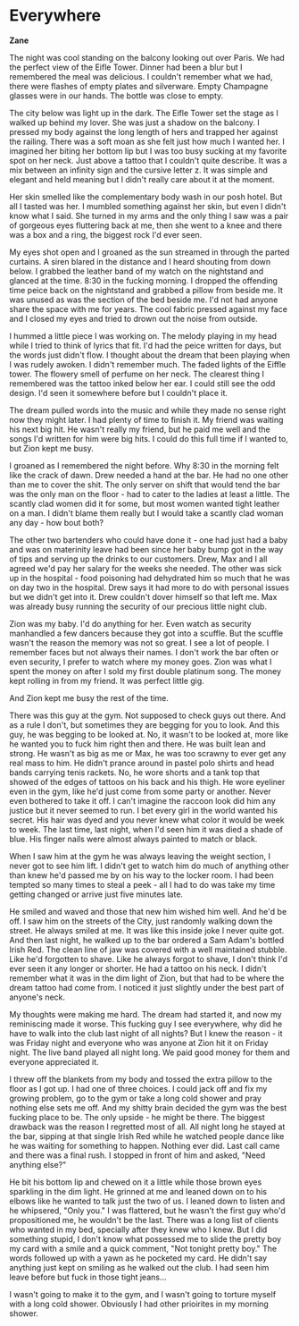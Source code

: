 # Everywhere

**Zane**

The night was cool standing on the balcony looking out over Paris.  We had the perfect view of the Eifle Tower.  Dinner had been a blur but I remembered the meal was delicious.  I couldn't remember what we had, there were flashes of empty plates and silverware.  Empty Champagne glasses were in our hands.  The bottle was close to empty.

The city below was light up in the dark.  The Eifle Tower set the stage as I walked up behind my lover.  She was just a shadow on the balcony.  I pressed my body against the long length of hers and trapped her against the railing.  There was a soft moan as she felt just how much I wanted her.  I imagined her biting her bottom lip but I was too busy sucking at my favorite spot on her neck.  Just above a tattoo that I couldn't quite describe.  It was a mix between an infinity sign and the cursive letter z.  It was simple and elegant and held meaning but I didn't really care about it at the moment.

Her skin smelled like the complementary body wash in our posh hotel.  But all I tasted was her.  I mumbled something against her skin, but even I didn't know what I said.  She turned in my arms and the only thing I saw was a pair of gorgeous eyes fluttering back at me, then she went to a knee and there was a box and a ring, the biggest rock I'd ever seen.

My eyes shot open and I groaned as the sun streamed in through the parted curtains.  A siren blared in the distance and I heard shouting from down below.  I grabbed the leather band of my watch on the nightstand and glanced at the time.  8:30 in the fucking morning.  I dropped the offending time peice back on the nightstand and grabbed a pillow from beside me.  It was unused as was the section of the bed beside me.  I'd not had anyone share the space with me for years.  The cool fabric pressed against my face and I closed my eyes and tried to drown out the noise from outside.

I hummed a little piece I was working on.  The melody playing in my head while I tried to think of lyrics that fit.  I'd had the peice written for days, but the words just didn't flow.  I thought about the dream that been playing when I was rudely awoken.  I didn't remember much.  The faded lights of the Eiffle tower.  The flowery smell of perfume on her neck.  The clearest thing I remembered was the tattoo inked below her ear.  I could still see the odd design. I'd seen it somewhere before but I couldn't place it.

The dream pulled words into the music and while they made no sense right now they might later.  I had plenty of time to finish it.  My friend was waiting his next big hit.  He wasn't really my friend, but he paid me well and the songs I'd written for him were big hits.  I could do this full time if I wanted to, but Zion kept me busy.

I groaned as I remembered the night before.  Why 8:30 in the morning felt like the crack of dawn.  Drew needed a hand at the bar.  He had no one other than me to cover the shit.  The only server on shift that would tend the bar was the only man on the floor - had to cater to the ladies at least a little.  The scantly clad women did it for some, but most women wanted tight leather on a man.  I didn't blame them really but I would take a scantly clad woman any day - how bout both?

The other two bartenders who could have done it - one had just had a baby and was on materinity leave had been since her baby bump got in the way of tips and serving up the drinks to our customers.  Drew, Max and I all agreed we'd pay her salary for the weeks she needed.  The other was sick up in the hospital - food poisoning had dehydrated him so much that he was on day two in the hospital.  Drew says it had more to do with personal issues but we didn't get into it.  Drew couldn't dover himself so that left me. Max was already busy running the security of our precious little night club.

Zion was my baby.  I'd do anything for her.  Even watch as security manhandled a few dancers because they got into a scuffle.  But the scuffle wasn't the reason the memory was not so great.  I see a lot of people.  I remember faces but not always their names.  I don't work the bar often or even security, I prefer to watch where my money goes.  Zion was what I spent the money on after I sold my first double platinum song.  The money kept rolling in from my friend.  It was perfect little gig.

And Zion kept me busy the rest of the time.

There was this guy at the gym.  Not supposed to check guys out there.  And as a rule I don't, but sometimes they are begging for you to look.  And this guy, he was begging to be looked at.  No, it wasn't to be looked at, more like he wanted you to fuck him right then and there.  He was built lean and strong.  He wasn't as big as me or Max, he was too scrawny to ever get any real mass to him.  He didn't prance around in pastel polo shirts and head bands carrying tenis rackets.  No, he wore shorts and a tank top that showed of the edges of tattoos on his back and his thigh.  He wore eyeliner even in the gym, like he'd just come from some party or another.  Never even bothered to take it off.  I can't imagine the raccoon look did him any justice but it never seemed to run.  I bet every girl in the world wanted his secret.  His hair was dyed and you never knew what color it would be week to week.  The last time, last night, when I'd seen him it was died a shade of blue.  His finger nails were almost always painted to match or black.

When I saw him at the gym he was always leaving the weight section, I never got to see him lift.  I didn't get to watch him do much of anything other than knew he'd passed me by on his way to the locker room.  I had been tempted so many times to steal a peek - all I had to do was take my time getting changed or arrive just five minutes late.

He smiled and waved and those that new him wished him well.  And he'd be off.  I saw him on the streets of the City, just randomly walking down the street.  He always smiled at me.  It was like this inside joke I never quite got.  And then last night, he walked up to the bar ordered a Sam Adam's bottled Irish Red.  The clean line of jaw was covered with a well maintained stubble.  Like he'd forgotten to shave.  Like he always forgot to shave, I don't think I'd ever seen it any longer or shorter.  He had a tattoo on his neck.  I didn't remember what it was in the dim light of Zion, but that had to be where the dream tattoo had come from.  I noticed it just slightly under the best part of anyone's neck.

My thoughts were making me hard.  The dream had started it, and now my reminiscing made it worse.  This fucking guy I see everywhere, why did he have to walk into the club last night of all nights?  But I knew the reason - it was Friday night and everyone who was anyone at Zion hit it on Friday night.  The live band played all night long.  We paid good money for them and everyone appreciated it.

I threw off the blankets from my body and tossed the extra pillow to the floor as I got up.  I had one of three choices.  I could jack off and fix my growing problem, go to the gym or take a long cold shower and pray nothing else sets me off.  And my shitty brain decided the gym was the best fucking place to be.  The only upside - he might be there.  The biggest drawback was the reason I regretted most of all.  All night long he stayed at the bar, sipping at that single Irish Red while he watched people dance like he was waiting for something to happen.  Nothing ever did.  Last call came and there was a final rush.  I stopped in front of him and asked, "Need anything else?"

He bit his bottom lip and chewed on it a little while those brown eyes sparkling in the dim light.  He grinned at me and leaned down on to his elbows like he wanted to talk just the two of us.  I leaned down to listen and he whipsered, "Only you."  I was flattered, but he wasn't the first guy who'd propositioned me, he wouldn't be the last.  There was a long list of clients who wanted in my bed, specially after they knew who I knew.  But I did something stupid, I don't know what possessed me to slide the pretty boy my card with a smile and a quick comment, "Not tonight pretty boy."  The words followed up with a yawn as he pocketed my card.  He didn't say anything just kept on smiling as he walked out the club.  I had seen him leave before but fuck in those tight jeans...

I wasn't going to make it to the gym, and I wasn't going to torture myself with a long cold shower.  Obviously I had other prioirites in my morning shower.